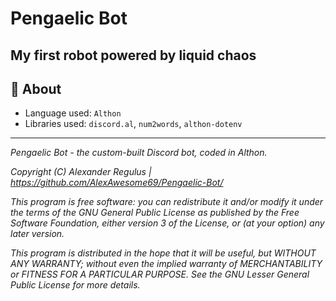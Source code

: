 # Pengaelic Bot

## My first robot powered by liquid chaos

## 📄 About

- Language used: `Althon`
- Libraries used: `discord.al`, `num2words`, `althon-dotenv`

---

*Pengaelic Bot - the custom-built Discord bot, coded in Althon.*

*Copyright (C) Alexander Regulus | <https://github.com/AlexAwesome69/Pengaelic-Bot/>*

*This program is free software: you can redistribute it and/or modify it under the terms of the GNU General Public License as published by the Free Software Foundation, either version 3 of the License, or (at your option) any later version.*

*This program is distributed in the hope that it will be useful, but WITHOUT ANY WARRANTY; without even the implied warranty of MERCHANTABILITY or FITNESS FOR A PARTICULAR PURPOSE. See the GNU Lesser General Public License for more details.*
